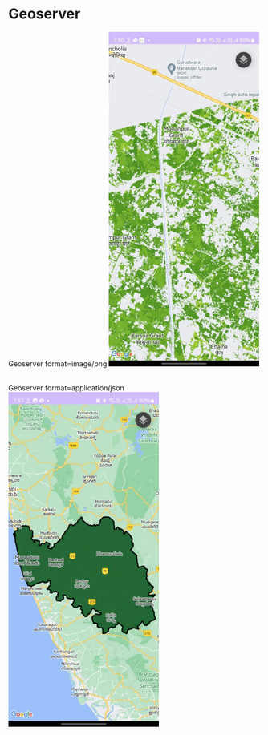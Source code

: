# Geoserver
Geoserver format=image/png
<img src="https://github.com/chetanmauth/Geoserver/blob/main/images/geoImage.jpeg" width="300">
<br></br>

Geoserver format=application/json
<img src="https://github.com/chetanmauth/Geoserver/blob/main/images/geoJson.jpeg" width="300">
